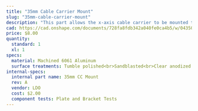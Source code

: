 ```yaml
---
title: "35mm Cable Carrier Mount"
slug: "35mm-cable-carrier-mount"
description: "This part allows the x-axis cable carrier to be mounted to the gantry column."
cad: https://cad.onshape.com/documents/728fa8fdb342a040fe0ca4b5/w/0435033a7c78b02e71d0f721/e/30d56591053bac1189cf40d7?configuration=List_GdX5QS8AXh1oqa%3D_40mm0&renderMode=0&uiState=6254fb0650f84e1a8d3b7ee1
price: $8.00
quantity:
  standard: 1
  xl: 1
specs:
  material: Machined 6061 Aluminum
  surface treatments: Tumble polished<br>Sandblasted<br>Clear anodized
internal-specs:
  internal part name: 35mm CC Mount
  rev: A
  vendor: LDO
  cost: $2.00
  component tests: Plate and Bracket Tests
---
```


